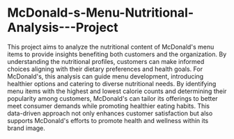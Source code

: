 # McDonald-s-Menu-Nutritional-Analysis---Project

This project aims to analyze the nutritional content of McDonald's menu items to provide insights benefiting both customers and the organization. By understanding the nutritional profiles, customers can make informed choices aligning with their dietary preferences and health goals. For McDonald's, this analysis can guide menu development, introducing healthier options and catering to diverse nutritional needs. By identifying menu items with the highest and lowest calorie counts and determining their popularity among customers, McDonald's can tailor its offerings to better meet consumer demands while promoting healthier eating habits. This data-driven approach not only enhances customer satisfaction but also supports McDonald's efforts to promote health and wellness within its brand image.
